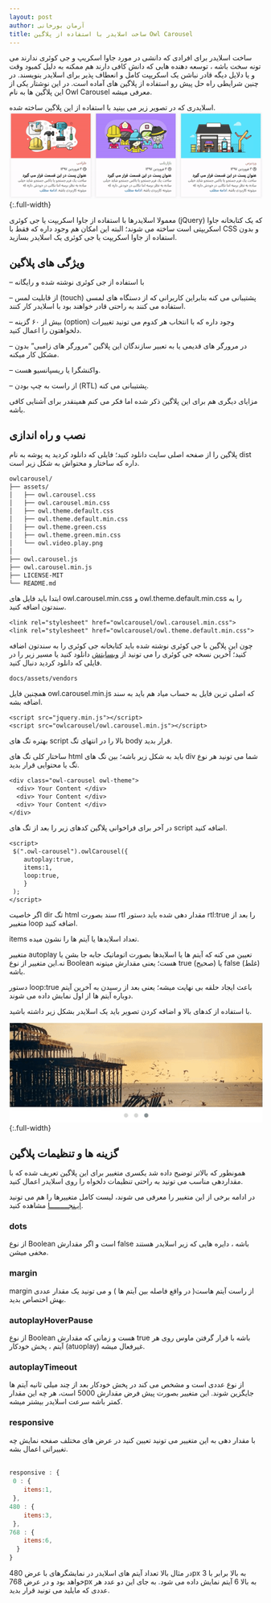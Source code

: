 ```yaml
---
layout: post
author: آرمان بورخانی
title: ساخت اسلایدر با استفاده از پلاگین Owl Carousel 
---
```


ساخت اسلایدر برای افرادی که دانشی در مورد جاوا اسکریپ و جی کوئری ندارند می تونه سخت باشه ، توسعه دهنده هایی که دانش کافی دارند هم ممکنه به دلیل کمبود وقت و یا دلایل دیگه قادر نباشن یک اسکریپت کامل و انعطاف پذیر برای اسلایدر بنویسند.
در چنین شرایطی راه حل پیش رو استفاده از پلاگین های آماده است. در این نوشتار یکی از این پلاگین ها به نام Owl Carousel معرفی میشه.

اسلایدری که در تصویر زیر می بینید با استفاده از این پلاگین ساخته شده.
![اسلایدر آماده owl carousel](/assets/images/owl-carousel.gif){:.full-width}

معمولا اسلایدرها با استفاده از جاوا اسکریپت یا جی کوئری (jQuery) که یک کتابخانه جاوا اسکریپتی است ساخته می شوند؛ البته این امکان هم وجود داره که فقط با CSS و بدون استفاده از جاوا اسکریپت یا جی کوئری یک اسلایدر بسازید.


## ویژگی های پلاگین

– با استفاده از جی کوئری نوشته شده و رایگانه

– از قابلیت لمس (touch) پشتیبانی می کنه بنابراین کاربرانی که از دستگاه های لمسی استفاده می کنند به راحتی قادر خواهند بود با اسلایدر کار کنند.

– بیش از ۶۰ گزینه (option) وجود داره که با انتخاب هر کدوم می تونید تغییرات دلخواهتون را اعمال کنید.

– در مرورگر های قدیمی یا به تعبیر سازندگان این پلاگین “مرورگر های زامبی” بدون مشکل کار میکنه.

– واکنشگرا یا ریسپانسیو هست.

– از راست به چپ بودن (RTL) پشتیبانی می کنه.

مزایای دیگری هم برای این پلاگین ذکر شده اما فکر می کنم همینقدر برای آشنایی کافی باشه.

## نصب و راه اندازی

پلاگین را از صفحه اصلی سایت دانلود کنید؛ فایلی که دانلود کردید یه پوشه به نام dist داره که ساختار و محتواش به شکل زیر است.

    owlcarousel/
    ├── assets/
    │   ├── owl.carousel.css
    │   ├── owl.carousel.min.css
    │   ├── owl.theme.default.css
    │   ├── owl.theme.default.min.css
    │   ├── owl.theme.green.css
    │   ├── owl.theme.green.min.css
    │   └── owl.video.play.png
    │
    ├── owl.carousel.js
    ├── owl.carousel.min.js
    ├── LICENSE-MIT
    └── README.md

ابتدا باید فایل های owl.carousel.min.css و owl.theme.default.min.css را به سندتون اضافه کنید.

~~~markup
<link rel="stylesheet" href="owlcarousel/owl.carousel.min.css">
<link rel="stylesheet" href="owlcarousel/owl.theme.default.min.css">
~~~

چون این پلاگین با جی کوئری نوشته شده باید کتابخانه جی کوئری را به سندتون اضافه کنید؛ آخرین نسخه جی کوئری را می تونید از [وبسایتش](https://jquery.com/) دانلود کنید یا مسیر زیر را در فایلی که دانلود کردید دنبال کنید.

    docs/assets/vendors

همچنین فایل owl.carousel.min.js که اصلی ترین فایل به حساب میاد هم باید به سند اضافه بشه.

~~~markup
<script src="jquery.min.js"></script>
<script src="owlcarousel/owl.carousel.min.js"></script>
~~~
بهتره تگ های script بالا را در انتهای تگ body قرار بدید.

ساختار کلی تگ های html باید به شکل زیر باشه؛ بین تگ های div شما می تونید هر نوع تگ یا محتوایی قرار بدید.

~~~markup
<div class="owl-carousel owl-theme">
  <div> Your Content </div>
  <div> Your Content </div>
  <div> Your Content </div>
</div>
~~~

در آخر برای فراخوانی پلاگین کدهای زیر را بعد از تگ های script اضافه کنید.

~~~markup
<script>
 $(".owl-carousel").owlCarousel({
    autoplay:true,
    items:1,
    loop:true,
    }
 );
</script>
~~~

اگر خاصیت dir تگ html سند بصورت rtl مقدار دهی شده باید دستور rtl:true را بعد از متغییر loop اضافه کنید.

items تعداد اسلایدها یا آیتم ها را نشون میده.

متغییر autoplay تعیین می کنه که آیتم ها یا اسلایدها بصورت اتوماتیک جابه جا بشن یا نه.این متغییر از نوع Boolean هست؛ یعنی مقدارش میتونه true (صحیح) یا false (غلط) باشه.

دستور loop:true باعث ایجاد حلقه بی نهایت میشه؛ یعنی بعد از رسیدن به آخرین آیتم دوباره آیتم ها از اول نمایش داده می شوند.

با استفاده از کدهای بالا و اضافه کردن تصویر باید یک اسلایدر بشکل زیر داشته باشید.

![اسلایدر پیش فرض owl carousel](/assets/images/owl-carousel-default.gif){:.full-width}

## گزینه ها و تنظیمات پلاگین
همونطور که بالاتر توضیح داده شد یکسری متغییر برای این پلاگین تعریف شده که با مقداردهی مناسب می تونید به راحتی تنظیمات دلخواه را روی اسلایدر اعمال کنید.

در ادامه برخی از این متغییر را معرفی می شوند، لیست کامل متغییرها را هم می تونید [ایـنجـــــــــا](https://owlcarousel2.github.io/OwlCarousel2/docs/api-options.html) مشاهده کنید.

### dots

از نوع Boolean است و اگر مقدارش false باشه ، دایره هایی که زیر اسلایدر هستند مخفی میشن.

### margin

margin از راست آیتم هاست( در واقع فاصله بین آیتم ها ) و می تونید یک مقدار عددی بهش اختصاص بدید.

### autoplayHoverPause

از نوع Boolean هست و زمانی که مقدارش true باشه با قرار گرفتن ماوس روی هر آیتم ، پخش خودکار (atuoplay) غیرفعال میشه.

### autoplayTimeout

از نوع عددی است و مشخص می کند در پخش خودکار بعد از چند میلی ثانیه آیتم ها جایگزین شوند.
این متغییر بصورت پیش فرض مقدارش 5000 است، هر چه این مقدار کمتر باشه سرعت اسلایدر بیشتر میشه.

### responsive

با مقدار دهی به این متغییر می تونید تعیین کنید در عرض های مختلف صفحه نمایش چه تغییراتی اعمال بشه.

~~~javascript

responsive : {
 0 : {
    items:1,
 },
480 : {
    items:3,
 },
768 : {
    items:6,
  }
}
~~~

در مثال بالا تعداد آیتم های اسلایدر در نمایشگرهای با عرض 480px به بالا برابر با 3 خواهد بود و در عرض 768px به بالا 6 آیتم  نمایش داده می شود. به جای این دو عدد هر عددی که مایلید می تونید قرار بدید.